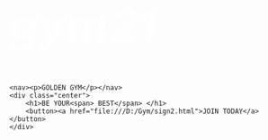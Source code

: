 # gym21
<!-- <!DOCTYPE html> -->
<html lang="en">
<head>
    <meta charset="UTF-8">
    <meta name="viewport" content="width=device-width, initial-scale=1.0">
    <title>Document</title>
    <link rel="stylesheet" href="/new style.css">
  <style>
    body{
    background-image: url(/IMG-20240222-WA0175.jpg);
    background-attachment: fixed;
    background-size: cover;
    
    
}
.center{
    text-align: center;
    margin-top: 296px;
    font-family: tahoma;
}
h1{
    color: white;
    font-size: 82px;
    font-style: italic;
}
span{
    color: #ff731c;
}
button{
    background:#ff731c ;
    padding: 13px 40px;
    border-radius: 2px;
    -webkit-border-radius: 2px;
    -moz-border-radius: 2px;
    -ms-border-radius: 2px;
    -o-border-radius: 2px;
    border: none;
    font-weight: bolder;
}
nav{
    color: white;
    position: relative;
    top: 40px;
    left: 75px;
    display: inline-block;
    font-family: tahoma;
    font-weight: bolder;
}
a{
    text-decoration: none;
    color: white;
}

  </style>
</head>
<body>

    <nav><p>GOLDEN GYM</p></nav>
    <div class="center">
        <h1>BE YOUR<span> BEST</span> </h1>
        <button><a href="file:///D:/Gym/sign2.html">JOIN TODAY</a></button>
    </div>
<!-- <script  src="./IMG-20240222-WA0175.jpg"></script> -->
</body>
</html>
